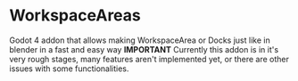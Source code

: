 # WorkspaceAreas
Godot 4 addon that allows making WorkspaceArea or Docks just like in blender in a fast and easy way
**IMPORTANT**
Currently this addon is in it's very rough stages, many features aren't implemented yet, or there are other issues with some functionalities.
